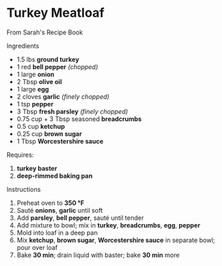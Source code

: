 # Turkey Meatloaf

From Sarah's Recipe Book

Ingredients

- 1.5 lbs **ground turkey**
- 1 red **bell pepper** *(chopped)*
- 1 large **onion**
- 2 Tbsp **olive oil**
- 1 large **egg**
- 2 cloves **garlic** *(finely chopped)*
- 1 tsp **pepper**
- 3 Tbsp **fresh parsley** *(finely chopped)*
- 0.75 cup + 3 Tbsp seasoned **breadcrumbs**
- 0.5 cup **ketchup**
- 0.25 cup **brown sugar**
- 1 Tbsp **Worcestershire sauce**

Requires:
1. **turkey baster**
1. **deep-rimmed baking pan**

Instructions

1. Preheat oven to **350 °F**
1. Sauté **onions**, **garlic** until soft
1. Add **parsley**, **bell pepper**, sauté until tender
1. Add mixture to bowl; mix in **turkey**, **breadcrumbs**, **egg**, **pepper**
1. Mold into loaf in a deep pan
1. Mix **ketchup**, **brown sugar**, **Worcestershire sauce** in separate bowl; pour over loaf
1. Bake **30 min**; drain liquid with baster; bake **30 min** more
